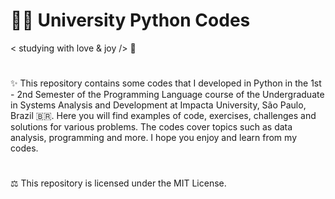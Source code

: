 #  👩‍💻 University Python Codes


< studying with love & joy /> 🧡

#



✨ This repository contains some codes that I developed in Python in the 1st - 2nd Semester of the Programming Language course of the Undergraduate in Systems Analysis and Development at Impacta University, São Paulo, Brazil 🇧🇷. Here you will find examples of code, exercises, challenges and solutions for various problems. The codes cover topics such as data analysis, programming and more. I hope you enjoy and learn from my codes.


#



#

⚖︎ This repository is licensed under the MIT License.

